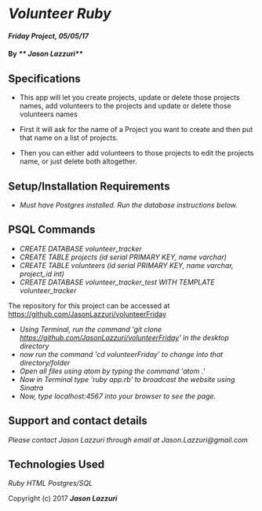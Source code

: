 # _Volunteer Ruby_

#### _Friday Project, 05/05/17_

#### By _** Jason Lazzuri**_

## Specifications

* This app will let you create projects, update or delete those projects names, add volunteers to the projects and update or delete those volunteers names

* First it will ask for the name of a Project you want to create and then put that name on a list of projects.


* Then you can either add volunteers to those projects to edit the projects name, or just delete both altogether.

## Setup/Installation Requirements

* _Must have Postgres installed. Run the database instructions below._


## PSQL Commands
* _CREATE DATABASE volunteer_tracker_
* _CREATE TABLE projects (id serial PRIMARY KEY, name varchar)_
* _CREATE TABLE volunteers (id serial PRIMARY KEY, name varchar, project_id int)_
* _CREATE DATABASE volunteer_tracker_test WITH TEMPLATE volunteer_tracker_

The repository for this project can be accessed at https://github.com/JasonLazzuri/volunteerFriday

* _Using Terminal, run the command 'git clone https://github.com/JasonLazzuri/volunteerFriday' in the desktop directory_
* _now run the command 'cd volunteerFriday' to change into that directory/folder_
* _Open all files using atom by typing the command 'atom .'_
* _Now in Terminal type 'ruby app.rb' to broadcast the website using Sinatra_
* _Now, type localhost:4567 into your browser to see the page._

## Support and contact details

_Please contact Jason Lazzuri through email at Jason.Lazzuri@gmail.com_

## Technologies Used

_Ruby_
_HTML_
_Postgres/SQL_


Copyright (c) 2017 **_Jason Lazzuri_**
